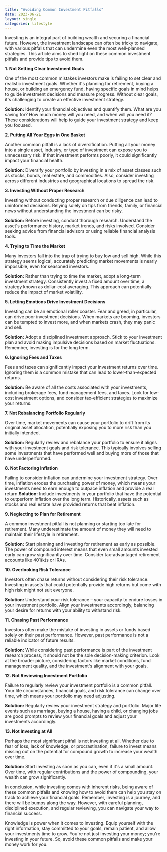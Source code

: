 ```yaml
---
title: "Avoiding Common Investment Pitfalls"
date: 2023-06-21
layout: single
categories: lifestyle
---
```

Investing is an integral part of building wealth and securing a financial future. However, the investment landscape can often be tricky to navigate, with various pitfalls that can undermine even the most well-planned strategies. This article aims to shed light on these common investment pitfalls and provide tips to avoid them.

**1. Not Setting Clear Investment Goals**

One of the most common mistakes investors make is failing to set clear and realistic investment goals. Whether it's planning for retirement, buying a house, or building an emergency fund, having specific goals in mind helps to guide investment decisions and measure progress. Without clear goals, it's challenging to create an effective investment strategy.

**Solution:** Identify your financial objectives and quantify them. What are you saving for? How much money will you need, and when will you need it? These considerations will help to guide your investment strategy and keep you focused.

**2. Putting All Your Eggs in One Basket**

Another common pitfall is a lack of diversification. Putting all your money into a single asset, industry, or type of investment can expose you to unnecessary risk. If that investment performs poorly, it could significantly impact your financial health.

**Solution:** Diversify your portfolio by investing in a mix of asset classes such as stocks, bonds, real estate, and commodities. Also, consider investing across different industries and geographical locations to spread the risk.

**3. Investing Without Proper Research**

Investing without conducting proper research or due diligence can lead to uninformed decisions. Relying solely on tips from friends, family, or financial news without understanding the investment can be risky.

**Solution:** Before investing, conduct thorough research. Understand the asset's performance history, market trends, and risks involved. Consider seeking advice from financial advisors or using reliable financial analysis tools.

**4. Trying to Time the Market**

Many investors fall into the trap of trying to buy low and sell high. While this strategy seems logical, accurately predicting market movements is nearly impossible, even for seasoned investors.

**Solution:** Rather than trying to time the market, adopt a long-term investment strategy. Consistently invest a fixed amount over time, a strategy known as dollar-cost averaging. This approach can potentially reduce the impact of market volatility.

**5. Letting Emotions Drive Investment Decisions**

Investing can be an emotional roller coaster. Fear and greed, in particular, can drive poor investment decisions. When markets are booming, investors can be tempted to invest more, and when markets crash, they may panic and sell.

**Solution:** Adopt a disciplined investment approach. Stick to your investment plan and avoid making impulsive decisions based on market fluctuations. Remember, investing is for the long term.

**6. Ignoring Fees and Taxes**

Fees and taxes can significantly impact your investment returns over time. Ignoring them is a common mistake that can lead to lower-than-expected returns.

**Solution:** Be aware of all the costs associated with your investments, including brokerage fees, fund management fees, and taxes. Look for low-cost investment options, and consider tax-efficient strategies to maximize your returns.

**7. Not Rebalancing Portfolio Regularly**

Over time, market movements can cause your portfolio to drift from its original asset allocation, potentially exposing you to more risk than you initially intended.

**Solution:** Regularly review and rebalance your portfolio to ensure it aligns with your investment goals and risk tolerance. This typically involves selling some investments that have performed well and buying more of those that have underperformed.

**8. Not Factoring Inflation**

Failing to consider inflation can undermine your investment strategy. Over time, inflation erodes the purchasing power of money, which means your investments need to earn enough to outpace inflation and provide a real return.**Solution:** Include investments in your portfolio that have the potential to outperform inflation over the long term. Historically, assets such as stocks and real estate have provided returns that beat inflation.

**9. Neglecting to Plan for Retirement**

A common investment pitfall is not planning or starting too late for retirement. Many underestimate the amount of money they will need to maintain their lifestyle in retirement.

**Solution:** Start planning and investing for retirement as early as possible. The power of compound interest means that even small amounts invested early can grow significantly over time. Consider tax-advantaged retirement accounts like 401(k)s or IRAs.

**10. Overlooking Risk Tolerance**

Investors often chase returns without considering their risk tolerance. Investing in assets that could potentially provide high returns but come with high risk might not suit everyone.

**Solution:** Understand your risk tolerance – your capacity to endure losses in your investment portfolio. Align your investments accordingly, balancing your desire for returns with your ability to withstand risk.

**11. Chasing Past Performance**

Investors often make the mistake of investing in assets or funds based solely on their past performance. However, past performance is not a reliable indicator of future results.

**Solution:** While considering past performance is part of the investment research process, it should not be the sole decision-making criterion. Look at the broader picture, considering factors like market conditions, fund management quality, and the investment's alignment with your goals.

**12. Not Reviewing Investment Portfolio**

Failure to regularly review your investment portfolio is a common pitfall. Your life circumstances, financial goals, and risk tolerance can change over time, which means your portfolio may need adjusting.

**Solution:** Regularly review your investment strategy and portfolio. Major life events such as marriage, buying a house, having a child, or changing jobs are good prompts to review your financial goals and adjust your investments accordingly.

**13. Not Investing at All**

Perhaps the most significant pitfall is not investing at all. Whether due to fear of loss, lack of knowledge, or procrastination, failure to invest means missing out on the potential for compound growth to increase your wealth over time.

**Solution:** Start investing as soon as you can, even if it's a small amount. Over time, with regular contributions and the power of compounding, your wealth can grow significantly.

In conclusion, while investing comes with inherent risks, being aware of these common pitfalls and knowing how to avoid them can help you stay on track to achieve your financial goals. Remember, investing is a journey, and there will be bumps along the way. However, with careful planning, disciplined execution, and regular reviewing, you can navigate your way to financial success.

Knowledge is power when it comes to investing. Equip yourself with the right information, stay committed to your goals, remain patient, and allow your investments time to grow. You're not just investing your money; you're investing in your future. So, avoid these common pitfalls and make your money work for you.